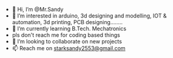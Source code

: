 - 👋 Hi, I’m @Mr.Sandy
- 👀 I’m interested in arduino, 3d designing and modelling, IOT & automation, 3d printing, PCB designing........
- 🌱 I’m currently learning B.Tech. Mechatronics
- pls don't reach me for coding based things
- 💞️ I’m looking to collaborate on new projects
- 📫 Reach me on starksandy2553@gmail.com

<!---
Sandy2553/Sandy2553 is a ✨ special ✨ repository because its `README.md` (this file) appears on your GitHub profile.
You can click the Preview link to take a look at your changes.
--->
